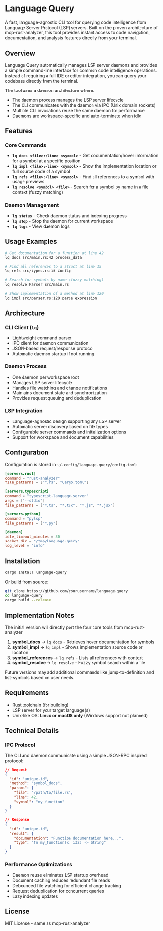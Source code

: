 # Language Query

A fast, language-agnostic CLI tool for querying code intelligence from Language Server Protocol (LSP) servers.
Built on the proven architecture of mcp-rust-analyzer, this tool provides instant access to code navigation,
documentation, and analysis features directly from your terminal.

## Overview

Language Query automatically manages LSP server daemons and provides a simple command-line interface for common
code intelligence operations. Instead of requiring a full IDE or editor integration, you can query your codebase
directly from the terminal.

The tool uses a daemon architecture where:
- The daemon process manages the LSP server lifecycle
- The CLI communicates with the daemon via IPC (Unix domain sockets)
- Multiple CLI invocations reuse the same daemon for performance
- Daemons are workspace-specific and auto-terminate when idle

## Features

### Core Commands

- **`lq docs <file>:<line> <symbol>`** - Get documentation/hover information for a symbol at a specific position
- **`lq impl <file>:<line> <symbol>`** - Show the implementation location or full source code of a symbol
- **`lq refs <file>:<line> <symbol>`** - Find all references to a symbol with usage previews
- **`lq resolve <symbol> <file>`** - Search for a symbol by name in a file context (fuzzy matching)

### Daemon Management

- **`lq status`** - Check daemon status and indexing progress
- **`lq stop`** - Stop the daemon for current workspace
- **`lq logs`** - View daemon logs

## Usage Examples

```bash
# Get documentation for a function at line 42
lq docs src/main.rs:42 process_data

# Find all references to a struct at line 15
lq refs src/types.rs:15 Config

# Search for symbols by name (fuzzy matching)
lq resolve Parser src/main.rs

# Show implementation of a method at line 120
lq impl src/parser.rs:120 parse_expression
```

## Architecture

### CLI Client (`lq`)
- Lightweight command parser
- IPC client for daemon communication
- JSON-based request/response protocol
- Automatic daemon startup if not running

### Daemon Process
- One daemon per workspace root
- Manages LSP server lifecycle
- Handles file watching and change notifications
- Maintains document state and synchronization
- Provides request queuing and deduplication

### LSP Integration
- Language-agnostic design supporting any LSP server
- Automatic server discovery based on file types
- Configurable server commands and initialization options
- Support for workspace and document capabilities

## Configuration

Configuration is stored in `~/.config/language-query/config.toml`:

```toml
[servers.rust]
command = "rust-analyzer"
file_patterns = ["*.rs", "Cargo.toml"]

[servers.typescript]
command = "typescript-language-server"
args = ["--stdio"]
file_patterns = ["*.ts", "*.tsx", "*.js", "*.jsx"]

[servers.python]
command = "pylsp"
file_patterns = ["*.py"]

[daemon]
idle_timeout_minutes = 30
socket_dir = "/tmp/language-query"
log_level = "info"
```

## Installation

```bash
cargo install language-query
```

Or build from source:

```bash
git clone https://github.com/yourusername/language-query
cd language-query
cargo build --release
```

## Implementation Notes

The initial version will directly port the four core tools from mcp-rust-analyzer:

1. **symbol_docs** → `lq docs` - Retrieves hover documentation for symbols
2. **symbol_impl** → `lq impl` - Shows implementation source code or location
3. **symbol_references** → `lq refs` - Lists all references with context
4. **symbol_resolve** → `lq resolve` - Fuzzy symbol search within a file

Future versions may add additional commands like jump-to-definition and list-symbols based on user needs.

## Requirements

- Rust toolchain (for building)
- LSP server for your target language(s)
- Unix-like OS: **Linux or macOS only** (Windows support not planned)

## Technical Details

### IPC Protocol

The CLI and daemon communicate using a simple JSON-RPC inspired protocol:

```json
// Request
{
  "id": "unique-id",
  "method": "symbol_docs",
  "params": {
    "file": "/path/to/file.rs",
    "line": 42,
    "symbol": "my_function"
  }
}

// Response
{
  "id": "unique-id",
  "result": {
    "documentation": "Function documentation here...",
    "type": "fn my_function(x: i32) -> String"
  }
}
```

### Performance Optimizations

- Daemon reuse eliminates LSP startup overhead
- Document caching reduces redundant file reads
- Debounced file watching for efficient change tracking
- Request deduplication for concurrent queries
- Lazy indexing updates

## License

MIT License - same as mcp-rust-analyzer
